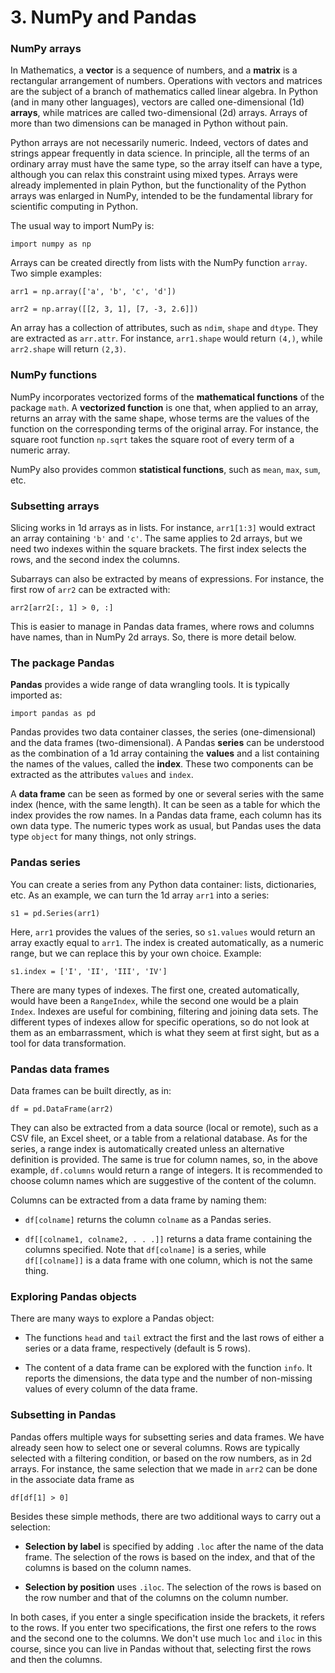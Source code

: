 # 3. NumPy and Pandas

### NumPy arrays

In Mathematics, a **vector** is a sequence of numbers, and a **matrix** is a rectangular arrangement of numbers. Operations with vectors and matrices are the subject of a branch of mathematics called linear algebra. In Python (and in many other languages), vectors are called one-dimensional (1d) **arrays**, while matrices are called two-dimensional (2d) arrays. Arrays of more than two dimensions can be managed in Python without pain.

Python arrays are not necessarily numeric. Indeed, vectors of dates and strings appear frequently in data science. In principle, all the terms of an ordinary array must have the same type, so the array itself can have a type, although you can relax this constraint using mixed types. Arrays were already implemented in plain Python, but the functionality of the Python arrays was enlarged in NumPy, intended to be the fundamental library for scientific computing in Python.

The usual way to import NumPy is:

`import numpy as np`

Arrays can be created directly from lists with the NumPy function `array`. Two simple examples:

`arr1 = np.array(['a', 'b', 'c', 'd'])`

`arr2 = np.array([[2, 3, 1], [7, -3, 2.6]])`

An array has a collection of attributes, such as `ndim`, `shape` and `dtype`. They are extracted as `arr.attr`. For instance, `arr1.shape` would return `(4,)`, while `arr2.shape` will return `(2,3)`.

### NumPy functions

NumPy incorporates vectorized forms of the **mathematical functions** of the package `math`. A **vectorized function** is one that, when applied to an array, returns an array with the same shape, whose terms are the values of the function on the corresponding terms of the original array. For instance, the square root function `np.sqrt` takes the square root of every term of a numeric array.

NumPy also provides common **statistical functions**, such as `mean`, `max`, `sum`, etc.

### Subsetting arrays

Slicing works in 1d arrays as in lists. For instance, `arr1[1:3]` would extract an array containing `'b'` and `'c'`. The same applies to 2d arrays, but we need two indexes within the square brackets. The first index selects the rows, and the second index the columns.

Subarrays can also be extracted by means of expressions. For instance, the first row of `arr2` can be extracted with:

`arr2[arr2[:, 1] > 0, :]`

This is easier to manage in Pandas data frames, where rows and columns have names, than in NumPy 2d arrays. So, there is more detail below.

### The package Pandas

**Pandas** provides a wide range of data wrangling tools. It is typically imported as:

`import pandas as pd`

Pandas provides two data container classes, the series (one-dimensional) and the data frames (two-dimensional). A Pandas **series** can be understood as the combination of a 1d array containing the **values** and a list containing the names of the values, called the **index**. These two components can be extracted as the attributes `values` and `index`.

A **data frame** can be seen as formed by one or several series with the same index (hence, with the same length). It can be seen as a table for which the index provides the row names. In a Pandas data frame, each column has its own data type. The numeric types work as usual, but Pandas uses the data type `object` for many things, not only strings.

### Pandas series

You can create a series from any Python data container: lists, dictionaries, etc. As an example, we can turn the 1d array `arr1` into a series:

`s1 = pd.Series(arr1)`

Here, `arr1` provides the values of the series, so `s1.values` would return an array exactly equal to `arr1`. The index is created automatically, as a numeric range, but we can replace this by your own choice. Example:

`s1.index = ['I', 'II', 'III', 'IV']`

There are many types of indexes. The first one, created automatically, would have been a `RangeIndex`, while the second one would be a plain `Index`. Indexes are useful for combining, filtering and joining data sets. The different types of indexes allow for specific operations, so do not look at them as an embarrassment, which is what they seem at first sight, but as a tool for data transformation.

### Pandas data frames

Data frames can be built directly, as in:

`df = pd.DataFrame(arr2)`

They can also be extracted from a data source (local or remote), such as a CSV file, an Excel sheet, or a table from a relational database. As for the series, a range index is automatically created unless an alternative definition is provided. The same is true for column names, so, in the above example, `df.columns` would return a range of integers. It is recommended to choose column names which are suggestive of the content of the column.

Columns can be extracted from a data frame by naming them:

* `df[colname]` returns the column `colname` as a Pandas series.

* `df[[colname1, colname2, . . .]]` returns a data frame containing the columns specified. Note that `df[colname]` is a series, while `df[[colname]]` is a data frame with one column, which is not the same thing.

### Exploring Pandas objects

There are many ways to explore a Pandas object:

* The functions `head` and `tail` extract the first and the last rows of either a series or a data frame, respectively (default is 5 rows).

* The content of a data frame can be explored with the function `info`. It reports the dimensions, the data type and the number of non-missing values of every column of the data frame.

### Subsetting in Pandas

Pandas offers multiple ways for subsetting series and data frames. We have already seen how to select one or several columns. Rows are typically selected with a filtering condition, or based on the row numbers, as in 2d arrays. For instance, the same selection that we made in `arr2` can be done in the associate data frame as

`df[df[1] > 0]`

Besides these simple methods, there are two additional ways to carry out a selection:

* **Selection by label** is specified by adding  `.loc` after the name of the data frame. The selection of the rows is based on the index, and that of the columns is based on the column names.

* **Selection by position** uses `.iloc`. The selection of the rows is based on the row number and that of the columns on the column number.

In both cases, if you enter a single specification inside the brackets, it refers to the rows. If you enter two specifications, the first one refers to the rows and the second one to the columns. We don't use much `loc` and `iloc` in this course, since you can live in Pandas without that, selecting first the rows and then the columns.
